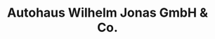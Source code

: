 ---
title: "Autohaus Wilhelm Jonas GmbH & Co."
url: /menden-sauerland/autohaus-wilhelm-jonas-gmbh-und-co/
shop: Autohaus
---